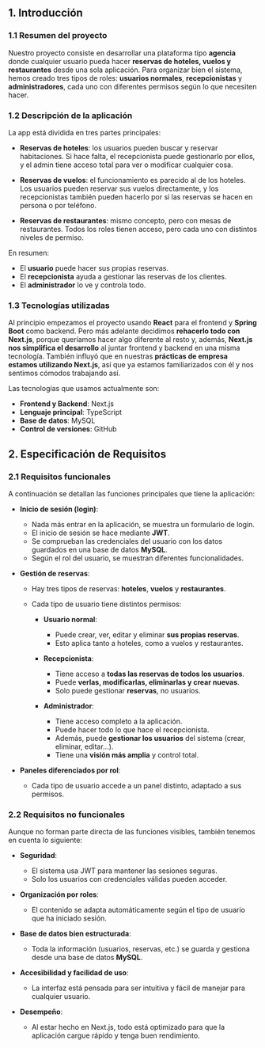 ## 1. Introducción

### 1.1 Resumen del proyecto

Nuestro proyecto consiste en desarrollar una plataforma tipo **agencia** donde cualquier usuario pueda hacer **reservas de hoteles, vuelos y restaurantes** desde una sola aplicación. Para organizar bien el sistema, hemos creado tres tipos de roles: **usuarios normales**, **recepcionistas** y **administradores**, cada uno con diferentes permisos según lo que necesiten hacer.

### 1.2 Descripción de la aplicación

La app está dividida en tres partes principales:

- **Reservas de hoteles**: los usuarios pueden buscar y reservar habitaciones. Si hace falta, el recepcionista puede gestionarlo por ellos, y el admin tiene acceso total para ver o modificar cualquier cosa.
  
- **Reservas de vuelos**: el funcionamiento es parecido al de los hoteles. Los usuarios pueden reservar sus vuelos directamente, y los recepcionistas también pueden hacerlo por si las reservas se hacen en persona o por teléfono.

- **Reservas de restaurantes**: mismo concepto, pero con mesas de restaurantes. Todos los roles tienen acceso, pero cada uno con distintos niveles de permiso.

En resumen:
- El **usuario** puede hacer sus propias reservas.
- El **recepcionista** ayuda a gestionar las reservas de los clientes.
- El **administrador** lo ve y controla todo.

### 1.3 Tecnologías utilizadas

Al principio empezamos el proyecto usando **React** para el frontend y **Spring Boot** como backend. Pero más adelante decidimos **rehacerlo todo con Next.js**, porque queríamos hacer algo diferente al resto y, además, **Next.js nos simplifica el desarrollo** al juntar frontend y backend en una misma tecnología. También influyó que en nuestras **prácticas de empresa estamos utilizando Next.js**, así que ya estamos familiarizados con él y nos sentimos cómodos trabajando así.

Las tecnologías que usamos actualmente son:

- **Frontend y Backend**: Next.js
- **Lenguaje principal**: TypeScript
- **Base de datos**: MySQL
- **Control de versiones**: GitHub

## 2. Especificación de Requisitos

### 2.1 Requisitos funcionales

A continuación se detallan las funciones principales que tiene la aplicación:

- **Inicio de sesión (login)**:
  - Nada más entrar en la aplicación, se muestra un formulario de login.
  - El inicio de sesión se hace mediante **JWT**.
  - Se comprueban las credenciales del usuario con los datos guardados en una base de datos **MySQL**.
  - Según el rol del usuario, se muestran diferentes funcionalidades.

- **Gestión de reservas**:
  - Hay tres tipos de reservas: **hoteles**, **vuelos** y **restaurantes**.
  - Cada tipo de usuario tiene distintos permisos:

    - **Usuario normal**:
      - Puede crear, ver, editar y eliminar **sus propias reservas**.
      - Esto aplica tanto a hoteles, como a vuelos y restaurantes.

    - **Recepcionista**:
      - Tiene acceso a **todas las reservas de todos los usuarios**.
      - Puede **verlas, modificarlas, eliminarlas y crear nuevas**.
      - Solo puede gestionar **reservas**, no usuarios.

    - **Administrador**:
      - Tiene acceso completo a la aplicación.
      - Puede hacer todo lo que hace el recepcionista.
      - Además, puede **gestionar los usuarios** del sistema (crear, eliminar, editar...).
      - Tiene una **visión más amplia** y control total.

- **Paneles diferenciados por rol**:
  - Cada tipo de usuario accede a un panel distinto, adaptado a sus permisos.

### 2.2 Requisitos no funcionales

Aunque no forman parte directa de las funciones visibles, también tenemos en cuenta lo siguiente:

- **Seguridad**:
  - El sistema usa JWT para mantener las sesiones seguras.
  - Solo los usuarios con credenciales válidas pueden acceder.
  
- **Organización por roles**:
  - El contenido se adapta automáticamente según el tipo de usuario que ha iniciado sesión.

- **Base de datos bien estructurada**:
  - Toda la información (usuarios, reservas, etc.) se guarda y gestiona desde una base de datos **MySQL**.

- **Accesibilidad y facilidad de uso**:
  - La interfaz está pensada para ser intuitiva y fácil de manejar para cualquier usuario.

- **Desempeño**:
  - Al estar hecho en Next.js, todo está optimizado para que la aplicación cargue rápido y tenga buen rendimiento.